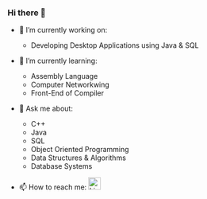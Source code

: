 ### Hi there 👋

- 🔭 I’m currently working on:
  - Developing Desktop Applications using Java & SQL

- 🌱 I’m currently learning:
  - Assembly Language
  - Computer Networkwing
  - Front-End of Compiler

- 💬 Ask me about:
  - C++
  - Java
  - SQL
  - Object Oriented Programming
  - Data Structures & Algorithms
  - Database Systems

- 📫 How to reach me:  [<img src=https://content.linkedin.com/content/dam/me/business/en-us/amp/brand-site/v2/bg/LI-Bug.svg.original.svg alt='LinkedIn' width="25"/>][LinkedIn]

[LinkedIn]: https://www.linkedin.com/in/ahmed-mujtaba-butt-5a214322b/

<!--
**AMB-19/AMB-19** is a ✨ _special_ ✨ repository because its `README.md` (this file) appears on your GitHub profile.

Here are some ideas to get you started:

- 🔭 I’m currently working on ...
- 🌱 I’m currently learning ...
- 👯 I’m looking to collaborate on ...
- 🤔 I’m looking for help with ...
- 💬 Ask me about ...
- 📫 How to reach me: ...
- 😄 Pronouns: ...
- ⚡ Fun fact: ...
-->
